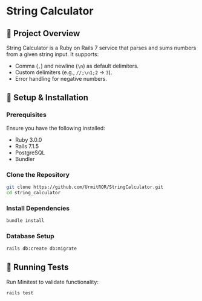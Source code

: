 # String Calculator

## 📌 Project Overview
String Calculator is a Ruby on Rails 7 service that parses and sums numbers from a given string input. It supports:
- Comma (`,`) and newline (`\n`) as default delimiters.
- Custom delimiters (e.g., `//;\n1;2` → `3`).
- Error handling for negative numbers.

## 🚀 Setup & Installation
### Prerequisites
Ensure you have the following installed:
- Ruby 3.0.0
- Rails 7.1.5
- PostgreSQL
- Bundler

### Clone the Repository
```sh
git clone https://github.com/UrmitROR/StringCalculator.git
cd string_calculator
```

### Install Dependencies
```sh
bundle install
```

### Database Setup
```sh
rails db:create db:migrate
```
## 🧪 Running Tests
Run Minitest to validate functionality:
```sh
rails test
```